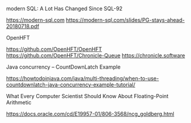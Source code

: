 modern SQL: A Lot Has Changed Since SQL-92

https://modern-sql.com
https://modern-sql.com/slides/PG-stays-ahead-20180718.pdf


OpenHFT

https://github.com/OpenHFT/OpenHFT
https://github.com/OpenHFT/Chronicle-Queue
https://chronicle.software


Java concurrency – CountDownLatch Example

https://howtodoinjava.com/java/multi-threading/when-to-use-countdownlatch-java-concurrency-example-tutorial/


What Every Computer Scientist Should Know About Floating-Point Arithmetic

https://docs.oracle.com/cd/E19957-01/806-3568/ncg_goldberg.html

